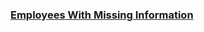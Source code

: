 ### [Employees With Missing Information](https://leetcode.com/problems/employees-with-missing-information)

